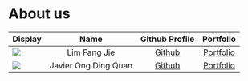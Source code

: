 # About us

Display |     Name     |           Github Profile            | Portfolio 
--------|:------------:|:-----------------------------------:|:---------:
![](https://via.placeholder.com/100.png?text=Photo) | Lim Fang Jie | [Github](https://github.com/xzynos) | [Portfolio](docs/team/limfangjie.md)
![](https://via.placeholder.com/100.png?text=Photo) | Javier Ong Ding Quan | [Github](https://github.com/jeyvia) | [Portfolio](docs/team/javierongdingquan.md)
